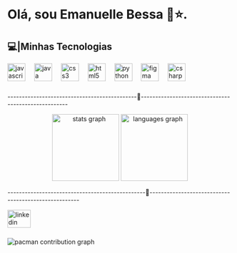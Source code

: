 # Olá, sou Emanuelle Bessa 💫⭐.
## 💻|Minhas Tecnologias


<div align="left">
  <img src="https://cdn.jsdelivr.net/gh/devicons/devicon/icons/javascript/javascript-original.svg" height="40" alt="javascript logo"  />
  <img width="12" />
  <img src="https://cdn.jsdelivr.net/gh/devicons/devicon/icons/java/java-original.svg" height="40" alt="java logo"  />
  <img width="12" />
  <img src="https://cdn.jsdelivr.net/gh/devicons/devicon/icons/css3/css3-original.svg" height="40" alt="css3 logo"  />
  <img width="12" />
  <img src="https://cdn.jsdelivr.net/gh/devicons/devicon/icons/html5/html5-original.svg" height="40" alt="html5 logo"  />
  <img width="12" />
  <img src="https://cdn.jsdelivr.net/gh/devicons/devicon/icons/python/python-original.svg" height="40" alt="python logo"  />
  <img width="12" />
  <img src="https://cdn.jsdelivr.net/gh/devicons/devicon/icons/figma/figma-original.svg" height="40" alt="figma logo"  />
  <img width="12" />
  <img src="https://cdn.jsdelivr.net/gh/devicons/devicon/icons/csharp/csharp-original.svg" height="40" alt="csharp logo"  />
</div>

###
---------------------------------------------🌌----------------------------------------------------

<div align="center">
  <img src="https://github-readme-stats.vercel.app/api?username=Clouderun&hide_title=false&hide_rank=false&show_icons=true&include_all_commits=true&count_private=true&disable_animations=false&theme=dracula&locale=en&hide_border=false&order=1" height="150" alt="stats graph"  />
  <img src="https://github-readme-stats.vercel.app/api/top-langs?username=Clouderun&locale=en&hide_title=false&layout=compact&card_width=320&langs_count=5&theme=dracula&hide_border=false&order=2" height="150" alt="languages graph"  />
</div>

------------------------------------------------🌌-----------------------------------------------------
<div align="left">
  <a href="https://www.linkedin.com/in/emanuelle-bessa%E2%98%86/" target="_blank">
    <img src="https://raw.githubusercontent.com/maurodesouza/profile-readme-generator/master/src/assets/icons/social/linkedin/default.svg" width="52" height="40" alt="linkedin logo"  />
  </a>
</div>

###

<picture>
  <source media="(prefers-color-scheme: dark)" srcset="https://raw.githubusercontent.com/Clouderun/Clouderun/output/pacman-contribution-graph-dark.svg">
  <source media="(prefers-color-scheme: light)" srcset="https://raw.githubusercontent.com/Clouderun/Clouderun/output/pacman-contribution-graph.svg">
  <img alt="pacman contribution graph" src="https://raw.githubusercontent.com/Clouderun/Clouderun/output/pacman-contribution-graph.svg">
</picture>

###



<!---
Clouderun/Clouderun is a ✨ special ✨ repository because its `README.md` (this file) appears on your GitHub profile.
You can click the Preview link to take a look at your changes.
--->
